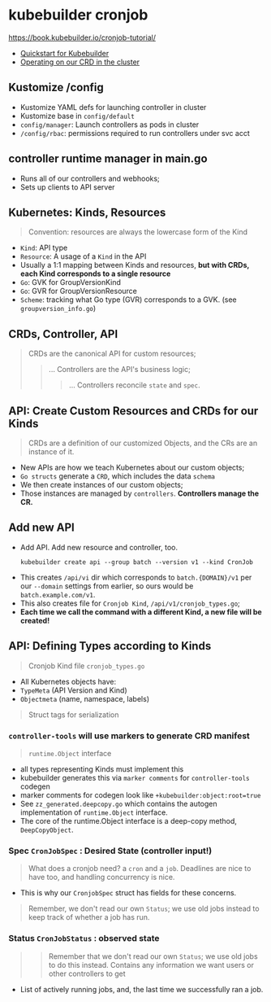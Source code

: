 # kubebuilder cronjob
https://book.kubebuilder.io/cronjob-tutorial/

- [Quickstart for Kubebuilder](./QUICKSTART_KUBEBUILDER.md)
- [Operating on our CRD in the cluster](./OPERATING.md)

## Kustomize /config
- Kustomize YAML defs for launching controller in cluster
- Kustomize base in `config/default`
- `config/manager`: Launch controllers as pods in cluster
- `/config/rbac`: permissions required to run controllers under svc acct

## controller runtime manager in main.go
- Runs all of our controllers and webhooks;
- Sets up clients to API server

## Kubernetes: Kinds, Resources
> Convention: resources are always the lowercase form of the Kind

- `Kind`: API type
- `Resource`: A usage of a `Kind` in the API
- Usually a 1:1 mapping between Kinds and resources, **but with CRDs, each Kind corresponds to a single resource**
- `Go`: GVK for GroupVersionKind
- `Go`: GVR for GroupVersionResource
- `Scheme`: tracking what Go type (GVR) corresponds to a GVK. (see `groupversion_info.go`)

## CRDs, Controller, API
> CRDs are the canonical API for custom resources;
>> ... Controllers are the API's business logic;
>>> ... Controllers reconcile `state` and `spec`.
## API: Create Custom Resources and CRDs for our Kinds
> CRDs are a definition of our customized Objects, and the CRs are an instance of it.
- New APIs are how we teach Kubernetes about our custom objects;
- `Go structs` generate a `CRD`, which includes the data `schema`
- We then create instances of our custom objects;
- Those instances are managed by `controllers`. **Controllers manage the CR.**

## Add new API

- Add API. Add new resource and controller, too.
  ```
  kubebuilder create api --group batch --version v1 --kind CronJob
  ```
- This creates `/api/vi` dir which corresponds to `batch.{DOMAIN}/v1` per our `--domain` settings from earlier, so ours would be `batch.example.com/v1`.
- This also creates file for `Cronjob Kind`, `/api/v1/cronjob_types.go`;
- **Each time we call the command with a different Kind, a new file will be created!**

## API: Defining Types according to Kinds

> Cronjob Kind file `cronjob_types.go`

- All Kubernetes objects have:
- `TypeMeta` (API Version and Kind)
- `Objectmeta` (name, namespace, labels)

> Struct tags for serialization

### `controller-tools` will use markers to generate CRD manifest
> `runtime.Object` interface
- all types representing Kinds must implement this
- kubebuilder generates this via `marker comments` for `controller-tools` codegen
- marker comments for codegen look like `+kubebuilder:object:root=true`
- See `zz_generated.deepcopy.go` which contains the autogen implementation of `runtime.Object` interface.
- The core of the runtime.Object interface is a deep-copy method, `DeepCopyObject`.


### Spec `CronJobSpec` : Desired State (controller input!)
> What does a cronjob need? a `cron` and a `job`. Deadlines are nice to have too, and handling concurrency is nice. 
- This is why our `CronjobSpec` struct has fields for these concerns.

> Remember, we don't read our own `Status`; we use old jobs instead to keep track of whether a job has run.

### Status `CronJobStatus` : observed state
>> Remember that we don't read our own `Status`; we use old jobs to do this instead.
> Contains any information we want users or other controllers to get

- List of actively running jobs, and, the last time we successfully ran a job.

